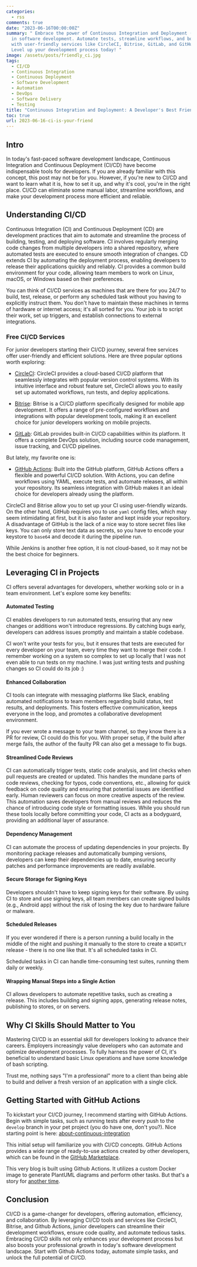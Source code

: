 ```yaml
---
categories:
  - rss
comments: true
date: "2023-06-16T00:00:00Z"
summary: " Embrace the power of Continuous Integration and Deployment (CI/CD)
  in software development. Automate tests, streamline workflows, and boost collaboration
  with user-friendly services like CircleCI, Bitrise, GitLab, and GitHub Actions.
  Level up your development process today! "
image: /assets/posts/friendly_ci.jpg
tags:
  - CI/CD
  - Continuous Integration
  - Continuous Deployment
  - Software Development
  - Automation
  - DevOps
  - Software Delivery
  - Testing
title: "Continuous Integration and Deployment: A Developer's Best Friends"
toc: true
url: 2023-06-16-ci-is-your-friend
---
```


## Intro

In today's fast-paced software development landscape, Continuous Integration and Continuous Deployment (CI/CD) have become indispensable tools for developers. If you are already familiar with this concept, this post may not be for you. However, if you're new to CI/CD and want to learn what it is, how to set it up, and why it's cool, you're in the right place. CI/CD can eliminate some manual labor, streamline workflows, and make your development process more efficient and reliable.

## Understanding CI/CD

Continuous Integration (CI) and Continuous Deployment (CD) are development practices that aim to automate and streamline the process of building, testing, and deploying software. CI involves regularly merging code changes from multiple developers into a shared repository, where automated tests are executed to ensure smooth integration of changes. CD extends CI by automating the deployment process, enabling developers to release their applications quickly and reliably. CI provides a common build environment for your code, allowing team members to work on Linux, macOS, or Windows based on their preferences.

You can think of CI/CD services as machines that are there for you 24/7 to build, test, release, or perform any scheduled task without you having to explicitly instruct them. You don't have to maintain these machines in terms of hardware or internet access; it's all sorted for you. Your job is to script their work, set up triggers, and establish connections to external integrations.

### Free CI/CD Services

For junior developers starting their CI/CD journey, several free services offer user-friendly and efficient solutions. Here are three popular options worth exploring:

- [CircleCI](https://circleci.com): CircleCI provides a cloud-based CI/CD platform that seamlessly integrates with popular version control systems. With its intuitive interface and robust feature set, CircleCI allows you to easily set up automated workflows, run tests, and deploy applications.

- [Bitrise](https://bitrise.io): Bitrise is a CI/CD platform specifically designed for mobile app development. It offers a range of pre-configured workflows and integrations with popular development tools, making it an excellent choice for junior developers working on mobile projects.

- [GitLab](https://docs.gitlab.com/ee/ci/): GitLab provides built-in CI/CD capabilities within its platform. It offers a complete DevOps solution, including source code management, issue tracking, and CI/CD pipelines.

But lately, my favorite one is:

- [GitHub Actions](https://docs.github.com/en/actions): Built into the GitHub platform, GitHub Actions offers a flexible and powerful CI/CD solution. With Actions, you can define workflows using YAML, execute tests, and automate releases, all within your repository. Its seamless integration with GitHub makes it an ideal choice for developers already using the platform.

CircleCI and Bitrise allow you to set up your CI using user-friendly wizards. On the other hand, GitHub requires you to use `yaml` config files, which may seem intimidating at first, but it is also faster and kept inside your repository. A disadvantage of GitHub is the lack of a nice way to store secret files like keys. You can only store text data as secrets, so you have to encode your keystore to `base64` and decode it during the pipeline run.

While Jenkins is another free option, it is not cloud-based, so it may not be the best choice for beginners.

## Leveraging CI in Projects

CI offers several advantages for developers, whether working solo or in a team environment. Let's explore some key benefits:

#### Automated Testing

CI enables developers to run automated tests, ensuring that any new changes or additions won't introduce regressions. By catching bugs early, developers can address issues promptly and maintain a stable codebase.

CI won't write your tests for you, but it ensures that tests are executed for every developer on your team, every time they want to merge their code. I remember working on a system so complex to set up locally that I was not even able to run tests on my machine. I was just writing tests and pushing changes so CI could do its job :)

#### Enhanced Collaboration

CI tools can integrate with messaging platforms like Slack, enabling automated notifications to team members regarding build status, test results, and deployments. This fosters effective communication, keeps everyone in the loop, and promotes a collaborative development environment.

If you ever wrote a message to your team channel, so they know there is a PR for review, CI could do this for you. With proper setup, if the build after merge fails, the author of the faulty PR can also get a message to fix bugs.

#### Streamlined Code Reviews

CI can automatically trigger tests, static code analysis, and lint checks when pull requests are created or updated. This handles the mundane parts of code reviews, checking for typos, code conventions, etc., allowing for quick feedback on code quality and ensuring that potential issues are identified early. Human reviewers can focus on more creative aspects of the review. This automation saves developers from manual reviews and reduces the chance of introducing code style or formatting issues. While you should run these tools locally before committing your code, CI acts as a bodyguard, providing an additional layer of assurance.

#### Dependency Management

CI can automate the process of updating dependencies in your projects. By monitoring package releases and automatically bumping versions, developers can keep their dependencies up to date, ensuring security patches and performance improvements are readily available.

#### Secure Storage for Signing Keys

Developers shouldn't have to keep signing keys for their software. By using CI to store and use signing keys, all team members can create signed builds (e.g., Android app) without the risk of losing the key due to hardware failure or malware.

#### Scheduled Releases

If you ever wondered if there is a person running a build locally in the middle of the night and pushing it manually to the store to create a `NIGHTLY` release - there is no one like that. It's all scheduled tasks in CI.

Scheduled tasks in CI can handle time-consuming test suites, running them daily or weekly.

#### Wrapping Manual Steps into a Single Action

CI allows developers to automate repetitive tasks, such as creating a release. This includes building and signing apps, generating release notes, publishing to stores, or on servers.

## Why CI Skills Should Matter to You

Mastering CI/CD is an essential skill for developers looking to advance their careers. Employers increasingly value developers who can automate and optimize development processes. To fully harness the power of CI, it's beneficial to understand basic Linux operations and have some knowledge of bash scripting.

Trust me, nothing says "I'm a professional" more to a client than being able to build and deliver a fresh version of an application with a single click.

## Getting Started with GitHub Actions

To kickstart your CI/CD journey, I recommend starting with GitHub Actions. Begin with simple tasks, such as running tests after every push to the `develop` branch in your pet project (you do have one, don't you?). Nice starting point is here: [about-continuous-integration](https://docs.github.com/en/actions/automating-builds-and-tests/about-continuous-integration)

This initial setup will familiarize you with CI/CD concepts. GitHub Actions provides a wide range of ready-to-use actions created by other developers, which can be found in the [GitHub Marketplace](https://github.com/marketplace?type=actions).

This very blog is built using Github Actions. It utilizes a custom Docker image to generate PlantUML diagrams and perform other tasks. But that's a story for [another time](https://asvid.github.io/github-page-deployment).

## Conclusion

CI/CD is a game-changer for developers, offering automation, efficiency, and collaboration. By leveraging CI/CD tools and services like CircleCI, Bitrise, and Github Actions, junior developers can streamline their development workflows, ensure code quality, and automate tedious tasks. Embracing CI/CD skills not only enhances your development process but also boosts your professional growth in today's software development landscape. Start with Github Actions today, automate simple tasks, and unlock the full potential of CI/CD.
